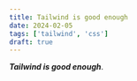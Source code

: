 ```yaml
---
title: Tailwind is good enough
date: 2024-02-05
tags: ['tailwind', 'css']
draft: true
---
```

**_Tailwind is good enough_**.
